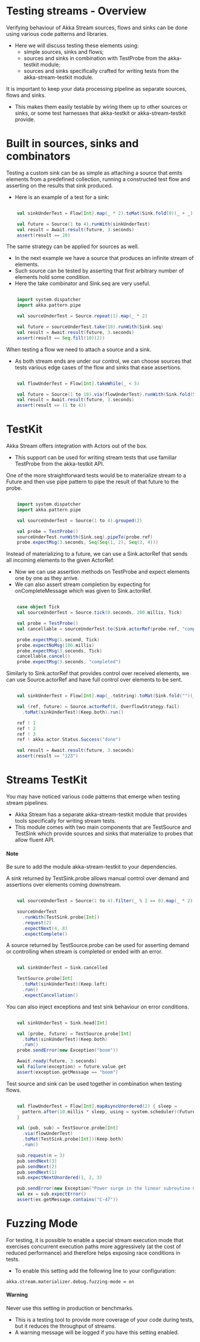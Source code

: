 # Testing streams - Overview

Verifying behaviour of Akka Stream sources, flows and sinks can be done using various code patterns and libraries.
- Here we will discuss testing these elements using:
    - simple sources, sinks and flows;
    - sources and sinks in combination with TestProbe from the akka-testkit module;
    - sources and sinks specifically crafted for writing tests from the akka-stream-testkit module.

It is important to keep your data processing pipeline as separate sources, flows and sinks.
- This makes them easily testable by wiring them up to other sources or sinks, or some test harnesses that akka-testkit or akka-stream-testkit provide.

# Built in sources, sinks and combinators

Testing a custom sink can be as simple as attaching a source that emits elements from a predefined collection, running a constructed test flow and asserting on the results that sink produced.
- Here is an example of a test for a sink:

```scala

    val sinkUnderTest = Flow[Int].map(_ * 2).toMat(Sink.fold(0)(_ + _))(Keep.right)

    val future = Source(1 to 4).runWith(sinkUnderTest)
    val result = Await.result(future, 3.seconds)
    assert(result == 20)

```

The same strategy can be applied for sources as well.
- In the next example we have a source that produces an infinite stream of elements.
- Such source can be tested by asserting that first arbitrary number of elements hold some condition.
- Here the take combinator and Sink.seq are very useful.

```scala

    import system.dispatcher
    import akka.pattern.pipe

    val sourceUnderTest = Source.repeat(1).map(_ * 2)

    val future = sourceUnderTest.take(10).runWith(Sink.seq)
    val result = Await.result(future, 3.seconds)
    assert(result == Seq.fill(10)(2))

```

When testing a flow we need to attach a source and a sink.
- As both stream ends are under our control, we can choose sources that tests various edge cases of the flow and sinks that ease assertions.

```scala

    val flowUnderTest = Flow[Int].takeWhile(_ < 5)

    val future = Source(1 to 10).via(flowUnderTest).runWith(Sink.fold(Seq.empty[Int])(_ :+ _))
    val result = Await.result(future, 3.seconds)
    assert(result == (1 to 4))

```


# TestKit

Akka Stream offers integration with Actors out of the box.
- This support can be used for writing stream tests that use familiar TestProbe from the akka-testkit API.

One of the more straightforward tests would be to materialize stream to a Future and then use pipe pattern to pipe the result of that future to the probe.

```scala

    import system.dispatcher
    import akka.pattern.pipe

    val sourceUnderTest = Source(1 to 4).grouped(2)

    val probe = TestProbe()
    sourceUnderTest.runWith(Sink.seq).pipeTo(probe.ref)
    probe.expectMsg(3.seconds, Seq(Seq(1, 2), Seq(3, 4)))

```

Instead of materializing to a future, we can use a Sink.actorRef that sends all incoming elements to the given ActorRef.
- Now we can use assertion methods on TestProbe and expect elements one by one as they arrive.
- We can also assert stream completion by expecting for onCompleteMessage which was given to Sink.actorRef.

```scala

    case object Tick
    val sourceUnderTest = Source.tick(0.seconds, 200.millis, Tick)

    val probe = TestProbe()
    val cancellable = sourceUnderTest.to(Sink.actorRef(probe.ref, "completed")).run()

    probe.expectMsg(1.second, Tick)
    probe.expectNoMsg(100.millis)
    probe.expectMsg(3.seconds, Tick)
    cancellable.cancel()
    probe.expectMsg(3.seconds, "completed")

```

Similarly to Sink.actorRef that provides control over received elements, we can use Source.actorRef and have full control over elements to be sent.

```scala

    val sinkUnderTest = Flow[Int].map(_.toString).toMat(Sink.fold("")(_ + _))(Keep.right)

    val (ref, future) = Source.actorRef(8, OverflowStrategy.fail)
      .toMat(sinkUnderTest)(Keep.both).run()

    ref ! 1
    ref ! 2
    ref ! 3
    ref ! akka.actor.Status.Success("done")

    val result = Await.result(future, 3.seconds)
    assert(result == "123")

```


# Streams TestKit

You may have noticed various code patterns that emerge when testing stream pipelines.
- Akka Stream has a separate akka-stream-testkit module that provides tools specifically for writing stream tests.
- This module comes with two main components that are TestSource and TestSink which provide sources and sinks that materialize to probes that allow fluent API.

#### Note

Be sure to add the module akka-stream-testkit to your dependencies.

A sink returned by TestSink.probe allows manual control over demand and assertions over elements coming downstream.

```scala

    val sourceUnderTest = Source(1 to 4).filter(_ % 2 == 0).map(_ * 2)

    sourceUnderTest
      .runWith(TestSink.probe[Int])
      .request(2)
      .expectNext(4, 8)
      .expectComplete()

```

A source returned by TestSource.probe can be used for asserting demand or controlling when stream is completed or ended with an error.

```scala

    val sinkUnderTest = Sink.cancelled

    TestSource.probe[Int]
      .toMat(sinkUnderTest)(Keep.left)
      .run()
      .expectCancellation()

```

You can also inject exceptions and test sink behaviour on error conditions.

```scala

    val sinkUnderTest = Sink.head[Int]

    val (probe, future) = TestSource.probe[Int]
      .toMat(sinkUnderTest)(Keep.both)
      .run()
    probe.sendError(new Exception("boom"))

    Await.ready(future, 3.seconds)
    val Failure(exception) = future.value.get
    assert(exception.getMessage == "boom")

```

Test source and sink can be used together in combination when testing flows.

```scala

    val flowUnderTest = Flow[Int].mapAsyncUnordered(2) { sleep ⇒
      pattern.after(10.millis * sleep, using = system.scheduler)(Future.successful(sleep))
    }

    val (pub, sub) = TestSource.probe[Int]
      .via(flowUnderTest)
      .toMat(TestSink.probe[Int])(Keep.both)
      .run()

    sub.request(n = 3)
    pub.sendNext(3)
    pub.sendNext(2)
    pub.sendNext(1)
    sub.expectNextUnordered(1, 2, 3)

    pub.sendError(new Exception("Power surge in the linear subroutine C-47!"))
    val ex = sub.expectError()
    assert(ex.getMessage.contains("C-47"))

```


# Fuzzing Mode

For testing, it is possible to enable a special stream execution mode that exercises concurrent execution paths more aggressively (at the cost of reduced performance) and therefore helps exposing race conditions in tests.
- To enable this setting add the following line to your configuration:
```hocon
akka.stream.materializer.debug.fuzzing-mode = on
```


#### Warning

Never use this setting in production or benchmarks.
- This is a testing tool to provide more coverage of your code during tests, but it reduces the throughput of streams.
- A warning message will be logged if you have this setting enabled.
